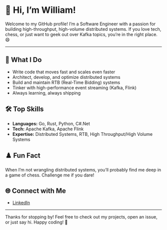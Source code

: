 # 👋 Hi, I’m William!

Welcome to my GitHub profile! I’m a Software Engineer with a passion for building high-throughput, high-volume distributed systems. If you love tech, chess, or just want to geek out over Kafka topics, you’re in the right place. 😄

---

## 🚀 What I Do

- Write code that moves fast and scales even faster
- Architect, develop, and optimize distributed systems
- Build and maintain RTB (Real-Time Bidding) systems
- Tinker with high-performance event streaming (Kafka, Flink)
- Always learning, always shipping

## 🛠️ Top Skills

- **Languages:** Go, Rust, Python, C#.Net
- **Tech:** Apache Kafka, Apache Flink
- **Expertise:** Distributed Systems, RTB, High Throughput/High Volume Systems

## ♟️ Fun Fact

When I’m not wrangling distributed systems, you’ll probably find me deep in a game of chess. Challenge me if you dare!

## 🌐 Connect with Me

- [LinkedIn](https://www.linkedin.com/in/echenim/)

---

Thanks for stopping by! Feel free to check out my projects, open an issue, or just say hi. Happy coding! 🚀
